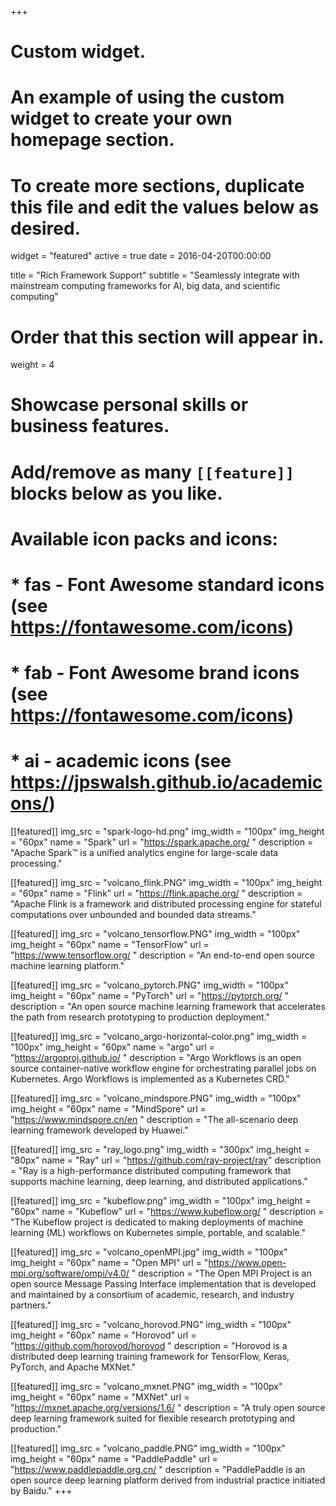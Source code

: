 +++
# Custom widget.
# An example of using the custom widget to create your own homepage section.
# To create more sections, duplicate this file and edit the values below as desired.
widget = "featured"
active = true
date = 2016-04-20T00:00:00

title = "Rich Framework Support"
subtitle = "Seamlessly integrate with mainstream computing frameworks for AI, big data, and scientific computing"

# Order that this section will appear in.
weight = 4

# Showcase personal skills or business features.
# 
# Add/remove as many `[[feature]]` blocks below as you like.
# 
# Available icon packs and icons:
# * fas - Font Awesome standard icons (see https://fontawesome.com/icons)
# * fab - Font Awesome brand icons (see https://fontawesome.com/icons)
# * ai - academic icons (see https://jpswalsh.github.io/academicons/)

[[featured]]
  img_src = "spark-logo-hd.png"
  img_width = "100px"
  img_height = "60px"
  name = "Spark"
  url = "https://spark.apache.org/ "
  description = "Apache Spark™ is a unified analytics engine for large-scale data processing." 

[[featured]]
  img_src = "volcano_flink.PNG"
  img_width = "100px"
  img_height = "60px"
  name = "Flink"
  url = "https://flink.apache.org/ "
  description = "Apache Flink is a framework and distributed processing engine for stateful computations over unbounded and bounded data streams."

[[featured]]
  img_src = "volcano_tensorflow.PNG"
  img_width = "100px"
  img_height = "60px"
  name = "TensorFlow"
  url = "https://www.tensorflow.org/ "
  description = "An end-to-end open source machine learning platform."

[[featured]]
  img_src = "volcano_pytorch.PNG"
  img_width = "100px"
  img_height = "60px"
  name = "PyTorch"
  url = "https://pytorch.org/ "
  description = "An open source machine learning framework that accelerates the path from research prototyping to production deployment."

[[featured]]
  img_src = "volcano_argo-horizontal-color.png"
  img_width = "100px"
  img_height = "60px"
  name = "argo"
  url = "https://argoproj.github.io/ "
  description = "Argo Workflows is an open source container-native workflow engine for orchestrating parallel jobs on Kubernetes. Argo Workflows is implemented as a Kubernetes CRD."

[[featured]]
  img_src = "volcano_mindspore.PNG"
  img_width = "100px"
  img_height = "60px"
  name = "MindSpore"
  url = "https://www.mindspore.cn/en "
  description = "The all-scenario deep learning framework developed by Huawei."

[[featured]]
  img_src = "ray_logo.png"
  img_width = "300px"
  img_height = "80px"
  name = "Ray"
  url = "https://github.com/ray-project/ray"
  description = "Ray is a high-performance distributed computing framework that supports machine learning, deep learning, and distributed applications."

[[featured]]
  img_src = "kubeflow.png"
  img_width = "100px"
  img_height = "60px"
  name = "Kubeflow" 
  url = "https://www.kubeflow.org/ "
  description = "The Kubeflow project is dedicated to making deployments of machine learning (ML) workflows on Kubernetes simple, portable, and scalable."

[[featured]]
  img_src = "volcano_openMPI.jpg"
  img_width = "100px"
  img_height = "60px"
  name = "Open MPI"
  url = "https://www.open-mpi.org/software/ompi/v4.0/ "
  description = "The Open MPI Project is an open source Message Passing Interface implementation that is developed and maintained by a consortium of academic, research, and industry partners."

[[featured]]
  img_src = "volcano_horovod.PNG"
  img_width = "100px"
  img_height = "60px"
  name = "Horovod"
  url = "https://github.com/horovod/horovod "
  description = "Horovod is a distributed deep learning training framework for TensorFlow, Keras, PyTorch, and Apache MXNet."

[[featured]]
  img_src = "volcano_mxnet.PNG"
  img_width = "100px"
  img_height = "60px"
  name = "MXNet"
  url = "https://mxnet.apache.org/versions/1.6/ "
  description = "A truly open source deep learning framework suited for flexible research prototyping and production."

[[featured]]
  img_src = "volcano_paddle.PNG"
  img_width = "100px"
  img_height = "60px"
  name = "PaddlePaddle"
  url = "https://www.paddlepaddle.org.cn/ "
  description = "PaddlePaddle is an open source deep learning platform derived from industrial practice initiated by Baidu."
+++
